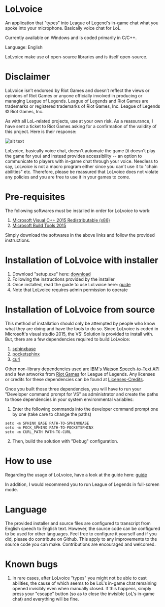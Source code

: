 # LoLvoice
An application that "types" into League of Legend's in-game chat what you spoke into your microphone. Basically voice chat for LoL.

Currently available on Windows and is coded primarily in C/C++.

Language: English

LoLvoice make use of open-source libraries and is itself open-source.

# Disclaimer
LoLvoice isn’t endorsed by Riot Games and doesn’t reflect the views or opinions of Riot Games or anyone officially involved in producing or managing League of Legends. League of Legends and Riot Games are trademarks or registered trademarks of Riot Games, Inc. League of Legends © Riot Games, Inc.

As with all LoL-related projects, use at your own risk. As a reassurance, I have sent a ticket to Riot Games asking for a confirmation of the validity of this project. Here is their response:

![alt text](https://raw.githubusercontent.com/impeccableaslan/LoLvoice/master/riotresponse.PNG)

LoLvoice, basically voice chat, doesn't automate the game (it doesn't play the game for you) and instead provides accessibility -- an option to communicate to players with in-game chat through your voice. Needless to say, LoLvoice is not a macro program either since you can't use it to "chain abilities" etc. Therefore, please be reassured that LoLvoice does not violate any policies and you are free to use it in your games to come.

# Pre-requisites
The following softwares must be installed in order for LoLvoice to work:
1. [Microsoft Visual C++ 2015 Redistributable (x86)](https://www.microsoft.com/en-us/download/details.aspx?id=52685)
2. [Microsoft Build Tools 2015](https://www.microsoft.com/en-hk/download/details.aspx?id=48159)

Simply download the softwares in the above links and follow the provided instructions.

# Installation of LoLvoice with installer
1. Download "setup.exe" here: [download](https://github.com/impeccableaslan/LoLvoice/releases)
2. Following the instructions provided by the installer
3. Once installed, read the guide to use LoLvoice here: [guide](https://github.com/impeccableaslan/LoLvoice/blob/master/guide.md)
4. Note that LoLvoice requires admin permission to operate

# Installation of LoLvoice from source
This method of installation should only be attempted by people who know what they are doing and have the tools to do so. Since LoLvoice is coded in Microsoft's visual studio 2015, the VS' Solution is provided to install with. But, there are a few dependencies required to build LoLvoice:
1. [sphinxbase](https://github.com/cmusphinx/sphinxbase)
2. [pocketsphinx](https://github.com/cmusphinx/pocketsphinx)
3. [curl](https://github.com/curl/curl)

Other non-library dependencies used are [IBM's Watson Speech-to-Text API](https://www.ibm.com/watson/services/speech-to-text/) and a few artworks from [Riot Games](https://www.riotgames.com/en) for League of Legends. Any licenses or credits for these dependencies can be found at [Licenses-Credits](https://github.com/impeccableaslan/LoLvoice/tree/master/Licenses-Credits).

Once you built those three dependencies, you will have to run your "Developer command prompt for VS" as administrator and create the paths to those dependencies in your system environmental variables:
1. Enter the following commands into the developer command prompt one by one (take care to change the paths)
```
setx -m SPHINX_BASE PATH-TO-SPHINXBASE
setx -m POCK_SPHINX PATH-TO-POCKETSPHINX
setx -m CURL_PATH PATH-TO-CURL
```
2. Then, build the solution with "Debug" configuration.

# How to use
Regarding the usage of LoLvoice, have a look at the guide here: [guide](https://github.com/impeccableaslan/LoLvoice/blob/master/guide.md)

In addition, I would recommend you to run League of Legends in full-screen mode.

# Language
The provided installer and source files are configured to transcript from English speech to English text. However, the source code can be configured to be used for other languages. Feel free to configure it yourself and if you did, please do contribute on Github. This apply to any improvements to the source code you can make. Contributions are encouraged and welcomed.

# Known bugs
1. In rare cases, after LoLvoice "types" you might not be able to cast abilities, the cause of which seems to be LoL's in-game chat remaining opened invisibly even when manually closed. If this happens, simply press your "escape" button (so as to close the invisible LoL's in-game chat) and everything will be fine.

